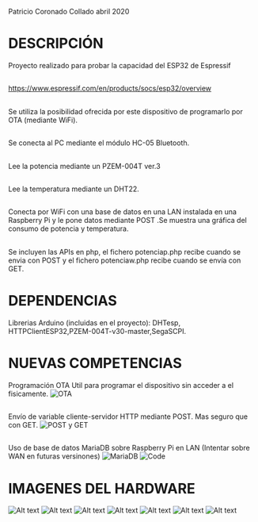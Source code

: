 Patricio Coronado Collado abril 2020
# DESCRIPCIÓN
 Proyecto realizado para probar la capacidad del ESP32 de Espressif
## 
 https://www.espressif.com/en/products/socs/esp32/overview 
## 
 Se utiliza la posibilidad ofrecida por este dispositivo
 de programarlo por OTA (mediante WiFi).
## 
 Se conecta al PC mediante el módulo HC-05 Bluetooth.
## 
 Lee la potencia mediante un PZEM-004T ver.3
## 
 Lee la temperatura mediante un DHT22.
## 
 Conecta por WiFi con una base de datos en una LAN instalada en una Raspberry Pi
y le pone datos mediante POST .Se muestra una gráfica del consumo de potencia y temperatura.
## 
Se incluyen las APIs en php, el fichero potenciap.php recibe cuando se envia con POST y
el fichero potenciaw.php recibe cuando se envía con GET.
## 
# DEPENDENCIAS
Librerias Arduino (incluidas en el proyecto):
DHTesp, HTTPClientESP32,PZEM-004T-v30-master,SegaSCPI.
# NUEVAS COMPETENCIAS
Programación OTA Util para programar el dispositivo sin acceder a el fisicamente.
![OTA](https://github.com/PatricioCoronado/Monitor-de-consumo-de-potencia/blob/master/ficheros/OTA.png "OTA")
## 
Envío de variable cliente-servidor HTTP mediante POST. Mas seguro que con GET.
![POST y GET](https://github.com/PatricioCoronado/Monitor-de-consumo-de-potencia/blob/master/ficheros/POST_GET.png "post y get")
## 
Uso de base de datos MariaDB sobre Raspberry Pi en LAN (Intentar sobre WAN en futuras versinones)
![MariaDB](https://github.com/PatricioCoronado/Monitor-de-consumo-de-potencia/blob/master/ficheros/MariaDB.png "MariaDB y Raspberry Pi")
![Code](https://github.com/PatricioCoronado/Monitor-de-consumo-de-potencia/blob/master/ficheros/code.png "Visual Studio Code")
## 
# IMAGENES DEL HARDWARE
![Alt text](https://github.com/PatricioCoronado/Monitor-de-consumo-de-potencia/blob/master/ficheros/foto0.png "perfil de consumo")
![Alt text](https://github.com/PatricioCoronado/Monitor-de-consumo-de-potencia/blob/master/ficheros/foto7.png "placa de desarrollo")
![Alt text](https://github.com/PatricioCoronado/Monitor-de-consumo-de-potencia/blob/master/ficheros/foto8.png "ESP32")
![Alt text](https://github.com/PatricioCoronado/Monitor-de-consumo-de-potencia/blob/master/ficheros/foto3.png "placa con HC-05")
![Alt text](https://github.com/PatricioCoronado/Monitor-de-consumo-de-potencia/blob/master/ficheros/foto4.png "sensado de corriente")
![Alt text](https://github.com/PatricioCoronado/Monitor-de-consumo-de-potencia/blob/master/ficheros/foto5.png "sistema completo")
![Alt text](https://github.com/PatricioCoronado/Monitor-de-consumo-de-potencia/blob/master/ficheros/foto6.png "phpMyAdmin en Raspberry Pi")
